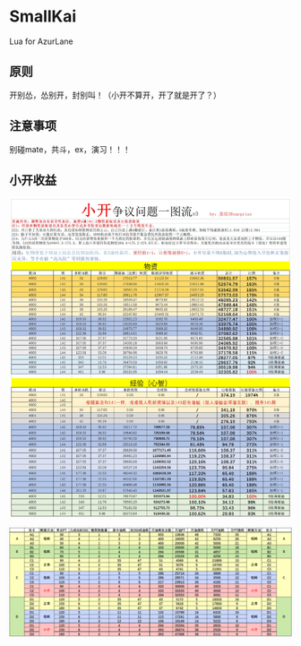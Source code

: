 # SmallKai
Lua for AzurLane

## 原则
开别怂，怂别开，封别叫！（小开不算开，开了就是开了？）

## 注意事项
别碰mate，共斗，ex，演习！！！

## 小开收益
![SmallKaiIncomeV3.jpg](./Images/SmallKaiIncomeV3.jpg)

![EventIncome.png](./Images/EventIncome.png)
